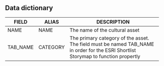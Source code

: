 ## Data dictionary

| FIELD    | ALIAS    | DESCRIPTION                                                                                                                        |
| -------- | -------- | ---------------------------------------------------------------------------------------------------------------------------------- |
| NAME     | NAME     | The name of the cultural asset                                                                                                     |
| TAB_NAME | CATEGORY | The primary category of the asset. The field must be named TAB_NAME in order for the ESRI Shortlist Storymap to function propertly | 
